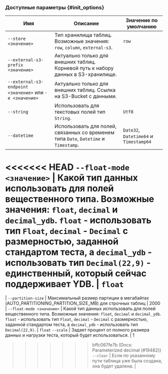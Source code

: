 ### Доступные параметры {#init_options}

Имя | Описание | Значение по умолчанию
---|---|---
`--store <значение>` | Тип хранилища таблиц. Возможные значения: `row`, `column`, `external-s3`. | `row`
`--external-s3-prefix <значение>` | Актуально только для внешних таблиц. Корневой путь к набору данных в S3-хранилище. |
`--external-s3-endpoint <значение>` или `-e <значение>` | Актуально только для внешних таблиц. Ссылка на S3-Bucket с данными. |
`--string` | Использовать для текстовых полей тип `String`. | `Utf8`
`--datetime` | Использовать для полей, связанных со временем типа `Date`, `Datetime` и `Timestamp`. | `Date32`, `Datetime64` и `Timestamp64`
<<<<<<< HEAD
`--float-mode <значение>` | Какой тип данных использовать для полей вещественного типа. Возможные значения: `float`, `decimal` и `decimal_ydb`. `float` - использовать тип `Float`, `decimal` - `Decimal` с размерностью, заданной стандартом теста, а `decimal_ydb` - использовать тип `Decimal(22,9)` - единственный, который сейчас поддерживает YDB. | `float`
=======
|  `--partition-size`                                     | Максимальный размер партиции в мегабайтах (AUTO_PARTITIONING_PARTITION_SIZE_MB) для строчных таблиц | 2000 |
`--float-mode <значение>` | Какой тип данных использовать для полей вещественного типа. Возможные значения: `float`, `decimal` и `decimal_ydb`. `float` - использовать тип `Float`, `decimal` - `Decimal` с размерностью, заданной стандартом теста, а `decimal_ydb` - использовать тип `Decimal(22,9)`. | `float`
`--scale` | Задает процент от полного размера данных и нагрузки теста, который будет использоваться. | 1

>>>>>>> bffc067fe7b (Docs: Parameterized decimal (#19482))
`--clear` | Если по указанному пути таблица уже была создана, она будет удалена. |